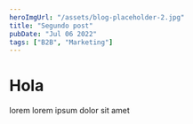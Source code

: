 ```yaml
---
heroImgUrl: "/assets/blog-placeholder-2.jpg"
title: "Segundo post"
pubDate: "Jul 06 2022"
tags: ["B2B", "Marketing"]
---
```


# Hola

lorem lorem ipsum dolor sit amet